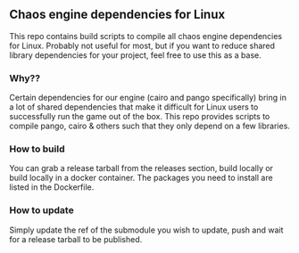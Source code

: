 ## Chaos engine dependencies for Linux

This repo contains build scripts to compile all chaos engine dependencies for Linux.
Probably not useful for most, but if you want to reduce shared library dependencies for your project,
feel free to use this as a base. 

### Why?? 

Certain dependencies for our engine (cairo and pango specifically) bring in a lot of shared dependencies 
that make it difficult for Linux users to successfully run the game out of the box. This repo provides 
scripts to compile pango, cairo & others such that they only depend on a few libraries. 

### How to build

You can grab a release tarball from the releases section, build locally or build locally in a docker container.
The packages you need to install are listed in the Dockerfile. 

### How to update

Simply update the ref of the submodule you wish to update, push and wait for a release tarball to be published.
